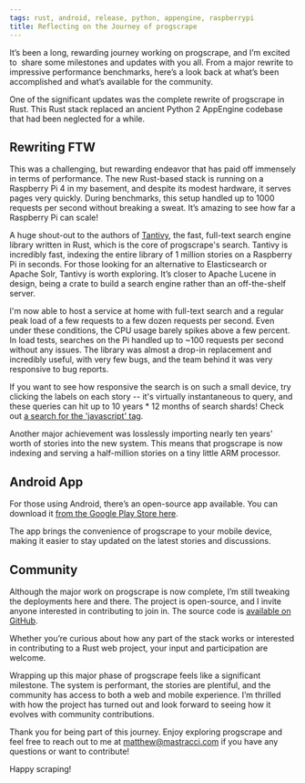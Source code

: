 ```yaml
---
tags: rust, android, release, python, appengine, raspberrypi
title: Reflecting on the Journey of progscrape
---
```


It’s been a long, rewarding journey working on progscrape, and I’m excited to&nbsp;
share some milestones and updates with you all. From a major rewrite to
impressive performance benchmarks, here’s a look back at what’s been
accomplished and what’s available for the community.

One of the significant updates was the complete rewrite of progscrape in Rust.
This Rust stack replaced an ancient Python 2 AppEngine codebase that had been
neglected for a while.

## Rewriting FTW

This was a challenging, but rewarding endeavor that has paid off immensely in
terms of performance. The new Rust-based stack is running on a Raspberry Pi 4 in
my basement, and despite its modest hardware, it serves pages very quickly.
During benchmarks, this setup handled up to 1000 requests per second without
breaking a sweat. It’s amazing to see how far a Raspberry Pi can scale!

A huge shout-out to the authors of
[Tantivy](https://github.com/quickwit-oss/tantivy), the fast, full-text search
engine library written in Rust, which is the core of progscrape's search.
Tantivy is incredibly fast, indexing the entire library of 1 million stories on
a Raspberry Pi in seconds. For those looking for an alternative to Elasticsearch
or Apache Solr, Tantivy is worth exploring. It’s closer to Apache Lucene in
design, being a crate to build a search engine rather than an off-the-shelf
server.

I'm now able to host a service at home with full-text search and a regular peak
load of a few requests to a few dozen requests per second. Even under these
conditions, the CPU usage barely spikes above a few percent. In load tests,
searches on the Pi handled up to ~100 requests per second without any issues.
The library was almost a drop-in replacement and incredibly useful, with very
few bugs, and the team behind it was very responsive to bug reports.

If you want to see how responsive the search is on such a small device, try
clicking the labels on each story -- it's virtually instantaneous to query, and
these queries can hit up to 10 years * 12 months of search shards! Check out
[a search for the 'javascript' tag](https://progscrape.com/?search=javascript).

Another major achievement was losslessly importing nearly ten years' worth of
stories into the new system. This means that progscrape is now indexing and
serving a half-million stories on a tiny little ARM processor.

## Android App

For those using Android, there’s an open-source app available. You can download
it [from the Google Play Store here](https://play.google.com/store/apps/details?id=com.progscrape&pli=1).

The app brings the convenience of progscrape to your mobile device, making it
easier to stay updated on the latest stories and discussions.

## Community

Although the major work on progscrape is now complete, I’m still tweaking the
deployments here and there. The project is open-source, and I invite anyone
interested in contributing to join in. The source code is [available on GitHub](https://github.com/mmastrac/progscrape/).

Whether you’re curious about how any part of the stack works or interested in
contributing to a Rust web project, your input and participation are welcome.

Wrapping up this major phase of progscrape feels like a significant milestone.
The system is performant, the stories are plentiful, and the community has
access to both a web and mobile experience. I’m thrilled with how the project
has turned out and look forward to seeing how it evolves with community
contributions.

Thank you for being part of this journey. Enjoy exploring progscrape and feel
free to reach out to me at [matthew@mastracci.com](mailto:matthew@mastracci.com)
if you have any questions or want to contribute!

Happy scraping!
